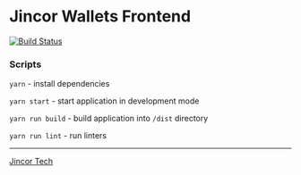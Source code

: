 # Jincor Wallets Frontend

[![Build Status](https://travis-ci.com/JincorTech/frontend-supreme-happiness.svg?token=zhVTspsPSE9j1Tuwzqe2&branch=develop)](https://travis-ci.com/JincorTech/frontend-supreme-happiness)

### Scripts

``yarn`` - install dependencies

``yarn start`` - start application in development mode

``yarn run build`` - build application into `/dist` directory

``yarn run lint`` - run linters

______________________________

[Jincor Tech](https://github.com/JincorTech)
